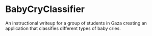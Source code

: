 # BabyCryClassifier
An instructional writeup for a group of students in Gaza creating an application that classifies different types of baby cries. 
